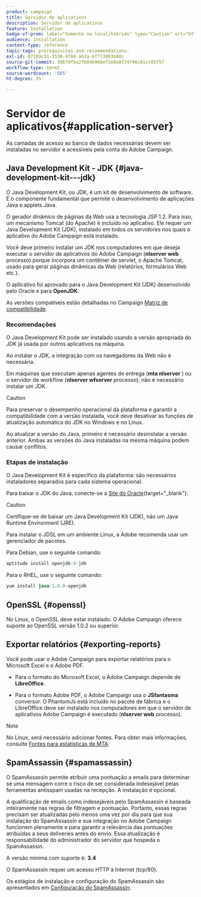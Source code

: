 ```yaml
---
product: campaign
title: Servidor de aplicativos
description: Servidor de aplicativos
feature: Installation
badge-v7-prem: label="Somente no local/híbrido" type="Caution" url="https://experienceleague.adobe.com/docs/campaign-classic/using/installing-campaign-classic/architecture-and-hosting-models/hosting-models-lp/hosting-models.html?lang=pt-BR" tooltip="Aplica-se somente a implantações locais e híbridas"
audience: installation
content-type: reference
topic-tags: prerequisites-and-recommendations-
exl-id: 87103c31-1530-4f8d-ab3a-6ff73093b80c
source-git-commit: 30670fba2fb84b968ef2e8a8f24746c81cc05f57
workflow-type: tm+mt
source-wordcount: '565'
ht-degree: 3%

---
```


# Servidor de aplicativos{#application-server}

As camadas de acesso ao banco de dados necessárias devem ser instaladas no servidor e acessíveis pela conta do Adobe Campaign.

## Java Development Kit - JDK {#java-development-kit---jdk}

O Java Development Kit, ou JDK, é um kit de desenvolvimento de software. É o componente fundamental que permite o desenvolvimento de aplicações Java e applets Java.

O gerador dinâmico de páginas da Web usa a tecnologia JSP 1.2. Para isso, um mecanismo Tomcat (do Apache) é incluído no aplicativo. Ele requer um Java Development Kit (JDK), instalado em todos os servidores nos quais o aplicativo do Adobe Campaign está instalado.

Você deve primeiro instalar um JDK nos computadores em que deseja executar o servidor de aplicativos do Adobe Campaign (**nlserver web** processo) porque incorpora um contêiner de servlet, o Apache Tomcat, usado para gerar páginas dinâmicas da Web (relatórios, formulários Web etc.).

O aplicativo foi aprovado para o Java Development Kit (JDK) desenvolvido pelo Oracle e para **OpenJDK**.

As versões compatíveis estão detalhadas no Campaign [Matriz de compatibilidade](../../rn/using/compatibility-matrix.md).



### Recomendações

O Java Development Kit pode ser instalado usando a versão apropriada do JDK já usada por outros aplicativos na máquina.

Ao instalar o JDK, a integração com os navegadores da Web não é necessária.

Em máquinas que executam apenas agentes de entrega (**mta nlserver** ) ou o servidor de workflow (**nlserver wfserver** processo), não é necessário instalar um JDK.


>[!CAUTION]
>
> Para preservar o desempenho operacional da plataforma e garantir a compatibilidade com a versão instalada, você deve desativar as funções de atualização automática do JDK no Windows e no Linux.
>
> Ao atualizar a versão do Java, primeiro é necessário desinstalar a versão anterior. Ambas as versões do Java instaladas na mesma máquina podem causar conflitos.


### Etapas de instalação

O Java Development Kit é específico da plataforma: são necessários instaladores separados para cada sistema operacional.

Para baixar o JDK do Java, conecte-se a [Site do Oracle](https://www.oracle.com/technetwork/java/javase/downloads/index.html){target="_blank"}.

>[!CAUTION]
>
> Certifique-se de baixar um Java Development Kit (JDK), não um Java Runtime Environment (JRE).


Para instalar o JDSL em um ambiente Linux, a Adobe recomenda usar um gerenciador de pacotes.

Para Debian, use o seguinte comando:

```sql
aptitude install openjdk-8-jdk
```

Para o RHEL, use o seguinte comando:

```sql
yum install java-1.8.0-openjdk
```

## OpenSSL {#openssl}

No Linux, o OpenSSL deve estar instalado. O Adobe Campaign oferece suporte ao OpenSSL versão 1.0.2 ou superior.

## Exportar relatórios {#exporting-reports}

Você pode usar o Adobe Campaign para exportar relatórios para o Microsoft Excel e o Adobe PDF.

* Para o formato do Microsoft Excel, o Adobe Campaign depende de **LibreOffice**.

* Para o formato Adobe PDF, o Adobe Campaign usa o **JSfantasma** conversor. O PhantomJs está incluído no pacote de fábrica e o LibreOffice deve ser instalado nos computadores em que o servidor de aplicativos Adobe Campaign é executado (**nlserver web** processo).

>[!NOTE]
>
>No Linux, será necessário adicionar fontes. Para obter mais informações, consulte [Fontes para estatísticas de MTA](../../installation/using/prerequisites-of-campaign-installation-in-linux.md#fonts-for-mta-statistics).

## SpamAssassin {#spamassassin}

O SpamAssassin permite atribuir uma pontuação a emails para determinar se uma mensagem corre o risco de ser considerada indesejável pelas ferramentas antisspam usadas na recepção. A instalação é opcional.

A qualificação de emails como indesejáveis pelo SpamAssassin é baseada inteiramente nas regras de filtragem e pontuação. Portanto, essas regras precisam ser atualizadas pelo menos uma vez por dia para que sua instalação do SpamAssassin e sua integração no Adobe Campaign funcionem plenamente e para garantir a relevância das pontuações atribuídas a seus deliveries antes do envio. Essa atualização é responsabilidade do administrador do servidor que hospeda o SpamAssassin.

A versão mínima com suporte é: **3.4**

O SpamAssassin requer um acesso HTTP à Internet (tcp/80).

Os estágios de instalação e configuração do SpamAssassin são apresentados em [Configuração do SpamAssassin](../../installation/using/configuring-spamassassin.md).
